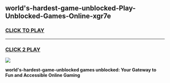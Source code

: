 
## world's-hardest-game-unblocked-Play-Unblocked-Games-Online-xgr7e
<h3>
<a href="https://premium76.site?title=world's-hardest-game-unblocked&ref=24A">CLICK TO PLAY</a></h3>
<hr>

<h3>
<a href="https://premium76.site?title=world's-hardest-game-unblocked&ref=24A">CLICK 2 PLAY</a>
  
</h3>

<a href="https://premium76.site?title=world's-hardest-game-unblocked&ref=24A"><img src="https://clearcache.store/games.png"></a>


**world's-hardest-game-unblocked games unblocked: Your Gateway to Fun and Accessible Online Gaming**
